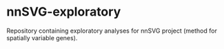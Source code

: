 # nnSVG-exploratory

Repository containing exploratory analyses for nnSVG project (method for spatially variable genes).


